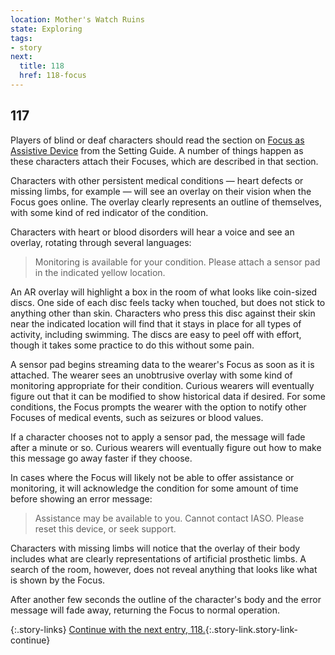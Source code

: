 ```yaml
---
location: Mother's Watch Ruins
state: Exploring
tags:
- story
next:
  title: 118
  href: 118-focus
---
```


## 117

Players of blind or deaf characters should read the section on [Focus as Assistive Device](../../guide/setting/751-focus.md) from the Setting Guide.
A number of things happen as these characters attach their Focuses, which are described in that section.

Characters with other persistent medical conditions — heart defects or missing limbs, for example — will see an overlay on their vision when the Focus goes online.
The overlay clearly represents an outline of themselves, with some kind of red indicator of the condition.

Characters with heart or blood disorders will hear a voice and see an overlay, rotating through several languages:

> Monitoring is available for your condition.
> Please attach a sensor pad in the indicated yellow location.

An AR overlay will highlight a box in the room of what looks like coin-sized discs.
One side of each disc feels tacky when touched, but does not stick to anything other than skin.
Characters who press this disc against their skin near the indicated location will find that it stays in place for all types of activity, including swimming.
The discs are easy to peel off with effort, though it takes some practice to do this without some pain.

A sensor pad begins streaming data to the wearer's Focus as soon as it is attached.
The wearer sees an unobtrusive overlay with some kind of monitoring appropriate for their condition.
Curious wearers will eventually figure out that it can be modified to show historical data if desired.
For some conditions, the Focus prompts the wearer with the option to notify other Focuses of medical events, such as seizures or blood values.

If a character chooses not to apply a sensor pad, the message will fade after a minute or so.
Curious wearers will eventually figure out how to make this message go away faster if they choose.

In cases where the Focus will likely not be able to offer assistance or monitoring, it will acknowledge the condition for some amount of time before showing an error message:

> Assistance may be available to you.
> Cannot contact IASO.
> Please reset this device, or seek support.

Characters with missing limbs will notice that the overlay of their body includes what are clearly representations of artificial prosthetic limbs.
A search of the room, however, does not reveal anything that looks like what is shown by the Focus.

After another few seconds the outline of the character's body and the error message will fade away, returning the Focus to normal operation.

{:.story-links}
[Continue with the next entry, 118.](118-focus.md){:.story-link.story-link-continue}
